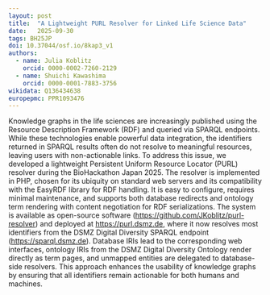 ```yaml
---
layout: post
title:  "A Lightweight PURL Resolver for Linked Life Science Data"
date:   2025-09-30
tags: BH25JP
doi: 10.37044/osf.io/8kap3_v1
authors:
  - name: Julia Koblitz
    orcid: 0000-0002-7260-2129
  - name: Shuichi Kawashima
    orcid: 0000-0001-7883-3756
wikidata: Q136434638
europepmc: PPR1093476
---
```


Knowledge graphs in the life sciences are increasingly published using the Resource Description Framework (RDF) and
queried via SPARQL endpoints. While these technologies enable powerful data integration, the identifiers returned in
SPARQL results often do not resolve to meaningful resources, leaving users with non-actionable links. To address this
issue, we developed a lightweight Persistent Uniform Resource Locator (PURL) resolver during the BioHackathon Japan 2025.
The resolver is implemented in PHP, chosen for its ubiquity on standard web servers and its compatibility with
the EasyRDF library for RDF handling. It is easy to configure, requires minimal maintenance, and supports both database
redirects and ontology term rendering with content negotiation for RDF serializations. The system is available as
open-source software (https://github.com/JKoblitz/purl-resolver) and deployed at https://purl.dsmz.de, where it now
resolves most identifiers from the DSMZ Digital Diversity SPARQL endpoint (https://sparql.dsmz.de). Database IRIs
lead to the corresponding web interfaces, ontology IRIs from the DSMZ Digital Diversity Ontology render directly as
term pages, and unmapped entities are delegated to database-side resolvers. This approach enhances the usability of
knowledge graphs by ensuring that all identifiers remain actionable for both humans and machines.

